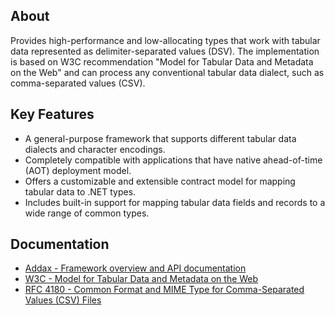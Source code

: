 ## About

Provides high-performance and low-allocating types that work with tabular data represented as delimiter-separated values (DSV). The implementation is based on W3C recommendation "Model for Tabular Data and Metadata on the Web" and can process any conventional tabular data dialect, such as comma-separated values (CSV).

## Key Features

- A general-purpose framework that supports different tabular data dialects and character encodings.
- Completely compatible with applications that have native ahead-of-time (AOT) deployment model.
- Offers a customizable and extensible contract model for mapping tabular data to .NET types.
- Includes built-in support for mapping tabular data fields and records to a wide range of common types.

## Documentation

- [Addax - Framework overview and API documentation](https://alexanderkozlenko.github.io/addax)
- [W3C - Model for Tabular Data and Metadata on the Web](https://w3.org/TR/2015/REC-tabular-data-model-20151217)
- [RFC 4180 - Common Format and MIME Type for Comma-Separated Values (CSV) Files](https://datatracker.ietf.org/doc/html/rfc4180)
